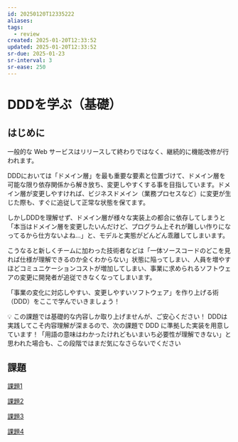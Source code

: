 ```yaml
---
id: 20250120T12335222
aliases: 
tags:
  - review
created: 2025-01-20T12:33:52
updated: 2025-01-20T12:33:52
sr-due: 2025-01-23
sr-interval: 3
sr-ease: 250
---
```

# DDDを学ぶ（基礎）

## はじめに

一般的な Web サービスはリリースして終わりではなく、継続的に機能改修が行われます。

DDDにおいては「ドメイン層」を最も重要な要素と位置づけて、ドメイン層を可能な限り依存関係から解き放ち、変更しやすくする事を目指しています。ドメイン層が変更しやすければ、ビジネスドメイン（業務プロセスなど）に変更が生じた際も、すぐに追従して正常な状態を保てます。

しかしDDDを理解せず、ドメイン層が様々な実装上の都合に依存してしまうと「本当はドメイン層を変更したいんだけど、プログラム上それが難しい作りになってるから仕方ないよね...」と、モデルと実態がどんどん乖離してしまいます。

こうなると新しくチームに加わった技術者などは「一体ソースコードのどこを見れば仕様が理解できるのか全くわからない」状態に陥ってしまい、人員を増やすほどコミュニケーションコストが増加してしまい、事業に求められるソフトウェアの変更に開発者が追従できなくなってしまいます。

「事業の変化に対応しやすい、変更しやすいソフトウェア」を作り上げる術（DDD）をここで学んでいきましょう！

<aside>
💡 この課題では基礎的な内容しか取り上げませんが、ご安心ください！ DDDは実践してこそ内容理解が深まるので、次の課題で DDD に準拠した実装を用意しています！「用語の意味はわかったけれどもいまいち必要性が理解できない」と思われた場合も、この段階ではまだ気になさらないでください

</aside>

## 課題

[課題1](https://www.notion.so/1-1c19f388b08a4a96804b55dbd63d9c5b?pvs=21)

[課題2](https://www.notion.so/2-5b405b85ff144960859a97dbb010cfa6?pvs=21)

[課題3](https://www.notion.so/3-41e152990f5e47f5ad40f45104c34c71?pvs=21)

[課題4](https://www.notion.so/4-2c829efccae84d0dae057770f125e360?pvs=21)


